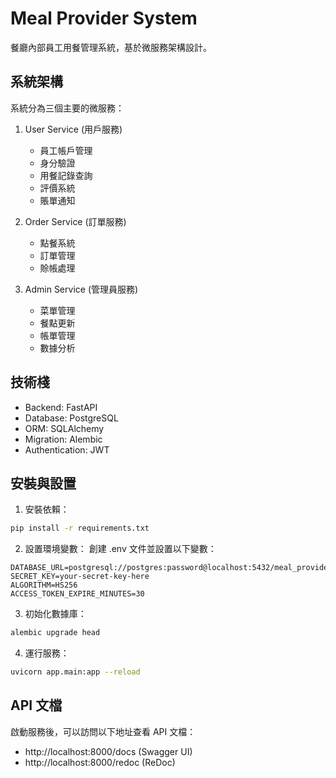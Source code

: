 # Meal Provider System

餐廳內部員工用餐管理系統，基於微服務架構設計。

## 系統架構

系統分為三個主要的微服務：

1. User Service (用戶服務)
   - 員工帳戶管理
   - 身分驗證
   - 用餐記錄查詢
   - 評價系統
   - 賬單通知

2. Order Service (訂單服務)
   - 點餐系統
   - 訂單管理
   - 賒帳處理

3. Admin Service (管理員服務)
   - 菜單管理
   - 餐點更新
   - 帳單管理
   - 數據分析

## 技術棧

- Backend: FastAPI
- Database: PostgreSQL
- ORM: SQLAlchemy
- Migration: Alembic
- Authentication: JWT

## 安裝與設置

1. 安裝依賴：
```bash
pip install -r requirements.txt
```

2. 設置環境變數：
創建 .env 文件並設置以下變數：
```
DATABASE_URL=postgresql://postgres:password@localhost:5432/meal_provider
SECRET_KEY=your-secret-key-here
ALGORITHM=HS256
ACCESS_TOKEN_EXPIRE_MINUTES=30
```

3. 初始化數據庫：
```bash
alembic upgrade head
```

4. 運行服務：
```bash
uvicorn app.main:app --reload
```

## API 文檔

啟動服務後，可以訪問以下地址查看 API 文檔：
- http://localhost:8000/docs (Swagger UI)
- http://localhost:8000/redoc (ReDoc) 